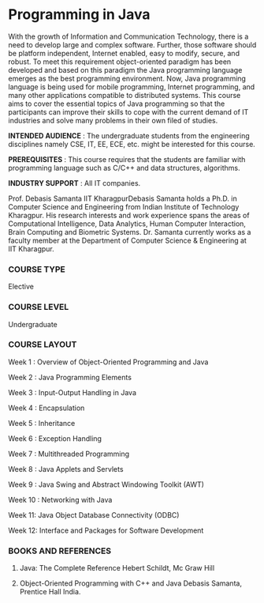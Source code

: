 
# Programming in Java
With the growth of Information and Communication Technology, there is a need to develop large and complex software. Further, those software should be platform independent, Internet enabled, easy to modify, secure, and robust. To meet this requirement object-oriented paradigm has been developed and based on this paradigm the Java programming language emerges as the best programming environment. Now, Java programming language is being used for mobile programming, Internet programming, and many other applications compatible to distributed systems. This course aims to cover the essential topics of Java programming so that the participants can improve their skills to cope with the current demand of IT industries and solve many problems in their own filed of studies. 


**INTENDED AUDIENCE**	:  The undergraduate students from the engineering disciplines namely CSE, IT, EE, ECE, etc. might be interested for this course.

**PREREQUISITES**		:  This course requires that the students are familiar with programming language such as C/C++ and data structures, algorithms.

**INDUSTRY SUPPORT**	:   All IT companies.


Prof. Debasis Samanta
IIT KharagpurDebasis Samanta holds a Ph.D. in Computer Science and Engineering from Indian Institute of Technology Kharagpur. His research interests and work experience spans the areas of Computational Intelligence, Data Analytics, Human Computer Interaction, Brain Computing and Biometric Systems. Dr. Samanta currently works as a faculty member at the Department of Computer Science & Engineering at IIT Kharagpur.
### COURSE TYPE
Elective
### COURSE LEVEL
Undergraduate
### COURSE LAYOUT
Week 1  :  Overview of Object-Oriented Programming and Java

Week 2  :  Java Programming Elements

Week 3  :  Input-Output Handling in Java

Week 4  :  Encapsulation

Week 5  :  Inheritance

Week 6  :  Exception Handling 

Week 7  :  Multithreaded Programming 

Week 8  :  Java Applets and Servlets 

Week 9  :  Java Swing and Abstract Windowing Toolkit (AWT)

Week 10 : Networking with Java

Week 11:  Java Object Database Connectivity (ODBC)

Week 12:  Interface and Packages for Software Development

### BOOKS AND REFERENCES
 1. Java: The Complete Reference Hebert Schildt, Mc Graw Hill

 2. Object-Oriented Programming with C++ and Java Debasis Samanta, Prentice Hall India. 

